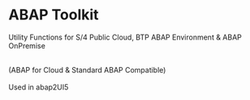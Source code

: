 # ABAP Toolkit
Utility Functions for S/4 Public Cloud, BTP ABAP Environment & ABAP OnPremise <br><br>

(ABAP for Cloud & Standard ABAP Compatible)<br><br>
Used in abap2UI5<br><br>



